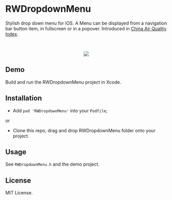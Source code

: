 RWDropdownMenu
==============

Stylish drop down menu for iOS. A Menu can be displayed from a navigation bar button item, in fullscreen or in a popover. Introduced in [China Air Quality Index](http://air.fresh-ideas.cc).

<br />
<p align="center">
    <img src="https://raw.github.com/eternityz/RWDropdownMenu/master/Screenshots/demo-iPhone.gif">
</p>

## Demo

Build and run the RWDropdownMenu project in Xcode.

## Installation

- Add `pod 'RWDropdownMenu'` into your `Podfile`;

or

- Clone this repo, drag and drop RWDropdownMenu folder onto your project.

## Usage

See `RWDropdownMenu.h` and the demo project.

## License

MIT License.

